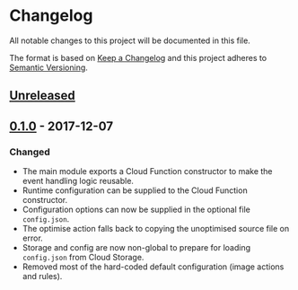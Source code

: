 # Changelog
All notable changes to this project will be documented in this file.

The format is based on [Keep a Changelog](http://keepachangelog.com/en/1.0.0/)
and this project adheres to [Semantic Versioning](http://semver.org/spec/v2.0.0.html).

## [Unreleased]

## [0.1.0] - 2017-12-07
### Changed
- The main module exports a Cloud Function constructor to make the event handling logic reusable.
- Runtime configuration can be supplied to the Cloud Function constructor.
- Configuration options can now be supplied in the optional file `config.json`.
- The optimise action falls back to copying the unoptimised source file on error.
- Storage and config are now non-global to prepare for loading `config.json` from Cloud Storage.
- Removed most of the hard-coded default configuration (image actions and rules).

[Unreleased]: https://github.com/growit-io/google-cloud-storage-function/compare/v0.1.0...HEAD
[0.1.0]: https://github.com/growit-io/google-cloud-storage-function/commits/v0.1.0
